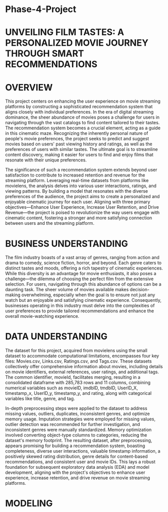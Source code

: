# Phase-4-Project


# UNVEILING FILM TASTES: A PERSONALIZED MOVIE JOURNEY THROUGH SMART     RECOMMENDATIONS

# OVERVIEW
This project centers on enhancing the user experience on movie streaming platforms by constructing a sophisticated recommendation system that aligns closely with individual preferences. In the era of digital streaming dominance, the sheer abundance of movies poses a challenge for users in navigating through the vast catalogs to find content tailored to their tastes. The recommendation system becomes a crucial element, acting as a guide in this cinematic maze. Recognizing the inherently personal nature of people's movie preferences, the project seeks to predict and suggest movies based on users' past viewing history and ratings, as well as the preferences of users with similar tastes. The ultimate goal is to streamline content discovery, making it easier for users to find and enjoy films that resonate with their unique preferences.

The significance of such a recommendation system extends beyond user satisfaction to contribute to increased retention and revenue for the streaming platform. Leveraging real-time datasets from platforms like movielens, the analysis delves into various user interactions, ratings, and viewing patterns. By building a model that resonates with the diverse preferences of the audience, the project aims to create a personalized and enjoyable cinematic journey for each user. Aligning with three primary objectives—Enhance User Experience, Increase User Retention, and Drive Revenue—the project is poised to revolutionize the way users engage with cinematic content, fostering a stronger and more satisfying connection between users and the streaming platform.

# BUSINESS UNDERSTANDING
The film industry boasts of a vast array of genres, ranging from action and drama to comedy, science fiction, horror, and beyond. Each genre caters to distinct tastes and moods, offering a rich tapestry of cinematic experiences. While this diversity is an advantage for movie enthusiasts, it also poses a challenge—the dilemma of choosing the perfect film from the extensive selection.
For users, navigating through this abundance of options can be a daunting task. The sheer volume of movies available makes decision-making overwhelming, especially when the goal is to ensure not just any watch but an enjoyable and satisfying cinematic experience. Consequently, businesses operating in this industry must delve into the complexities of user preferences to provide tailored recommendations and enhance the overall movie-watching experience.

# DATA UNDERSTANDING
The dataset for this project, acquired from movielens using the small dataset to accommodate computational limitations, encompasses four key files: Movies.csv, Links.csv, Ratings.csv, and Tags.csv. These datasets collectively offer comprehensive information about movies, including details on movie identifiers, external references, user ratings, and additional tags. The common identifier, movieId, facilitates merging, resulting in a consolidated dataframe with 285,783 rows and 11 columns, combining numerical variables such as movieID, imdbID, tmdbID, UserID_X, timestamp_x, UserID_y, timestamp_y, and rating, along with categorical variables like title, genre, and tag.

In-depth preprocessing steps were applied to the dataset to address missing values, outliers, duplicates, inconsistent genres, and optimize memory usage. Imputation strategies were employed for missing values, outlier detection was recommended for further investigation, and inconsistent genres were manually standardized. Memory optimization involved converting object-type columns to categories, reducing the dataset's memory footprint. The resulting dataset, after preprocessing, appears promising for building a recommendation system, boasting completeness, diverse user interactions, valuable timestamp information, a positively skewed rating distribution, genre details for content-based recommendations, and consistent user and movie IDs. This lays a robust foundation for subsequent exploratory data analysis (EDA) and model development, aligning with the project's objectives to enhance user experience, increase retention, and drive revenue on movie streaming platforms.

# MODELING

